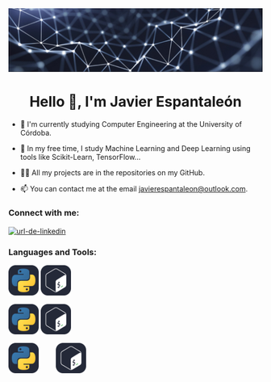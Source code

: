 <img src="icons/banner.jpg" alt="Descripción de la imagen">





<h1 align="center">Hello 👋, I'm Javier Espantaleón</h1>

- 🔭 I'm currently studying Computer Engineering at the University of Córdoba.

- 🌱 In my free time, I study Machine Learning and Deep Learning using tools like Scikit-Learn, TensorFlow...

- 👨‍💻 All my projects are in the repositories on my GitHub.

- 📫 You can contact me at the email javierespantaleon@outlook.com.
<h3 align="left">Connect with me:</h3>
<p align="left">
<a href="https://www.linkedin.com/in/franciscojavierespantale%C3%B3np%C3%A9rez/" target="blank"><img align="center" src="https://raw.githubusercontent.com/rahuldkjain/github-profile-readme-generator/master/src/images/icons/Social/linked-in-alt.svg" alt="url-de-linkedin" height="30" width="40" /></a>
</p>


<h3 align="left">Languages and Tools:</h3>

<img src="icons-/Python-Dark.svg" alt="My Skills" width="60" height="60">  <img src="icons-/Bash-Dark.svg" alt="My Skills" width="60" height="60">

<a href="https://www.python.org/"><img src="icons-/Python-Dark.svg" alt="My Skills" width="60" height="60"></a> <a href="https://www.gnu.org/software/bash/"><img src="icons-/Bash-Dark.svg" alt="My Skills" width="60" height="60"></a>

<a href="https://www.python.org/"><img src="icons-/Python-Dark.svg" alt="My Skills" width="60" height="60" style="margin-right: 30px;"></a> <a href="https://www.gnu.org/software/bash/"><img src="icons-/Bash-Dark.svg" alt="My Skills" width="60" height="60"></a>





 
 

 


 
 

























<!---
javier-esp/javier-esp is a ✨ special ✨ repository because its `README.md` (this file) appears on your GitHub profile.
You can click the Preview link to take a look at your changes.
--->
